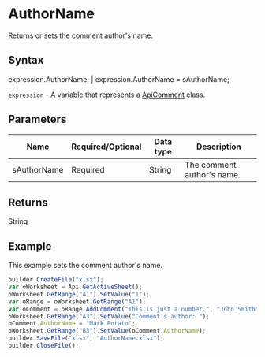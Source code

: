 # AuthorName

Returns or sets the comment author's name.

## Syntax

expression.AuthorName; &#124; expression.AuthorName = sAuthorName;

`expression` - A variable that represents a [ApiComment](../ApiComment.md) class.

## Parameters

| **Name** | **Required/Optional** | **Data type** | **Description** |
| ------------- | ------------- | ------------- | ------------- |
| sAuthorName | Required | String | The comment author's name. |

## Returns

String

## Example

This example sets the comment author's name.

```javascript
builder.CreateFile("xlsx");
var oWorksheet = Api.GetActiveSheet();
oWorksheet.GetRange("A1").SetValue("1");
var oRange = oWorksheet.GetRange("A1");
var oComment = oRange.AddComment("This is just a number.", "John Smith");
oWorksheet.GetRange("A3").SetValue("Comment's author: ");
oComment.AuthorName = "Mark Potato";
oWorksheet.GetRange("B3").SetValue(oComment.AuthorName);
builder.SaveFile("xlsx", "AuthorName.xlsx");
builder.CloseFile();
```